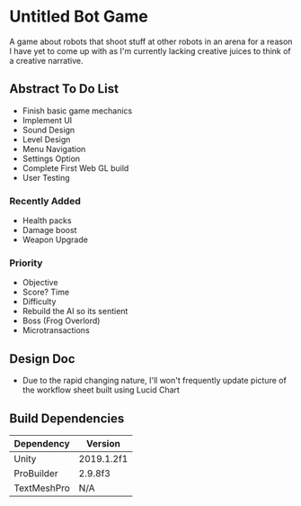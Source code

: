# Untitled Bot Game

A game about robots that shoot stuff at other robots in an arena for a reason I have yet to come up with as I'm currently lacking creative juices to think of a creative narrative. 


## Abstract To Do List ##
- Finish basic game mechanics
- Implement UI
- Sound Design
- Level Design
- Menu Navigation
- Settings Option
- Complete First Web GL build
- User Testing 

### Recently Added ###
- Health packs
- Damage boost
- Weapon Upgrade

### Priority ### 
- Objective 
- Score? Time 
- Difficulty 
- Rebuild the AI so its sentient 
- Boss (Frog Overlord) 
- Microtransactions 


## Design Doc ## 
- Due to the rapid changing nature, I'll won't frequently update picture of the workflow sheet built using Lucid Chart

## Build Dependencies ##

| Dependency  | Version |
| ------------- | ------------- |
| Unity  | 2019.1.2f1  |
| ProBuilder  |  2.9.8f3 |
| TextMeshPro | N/A |
